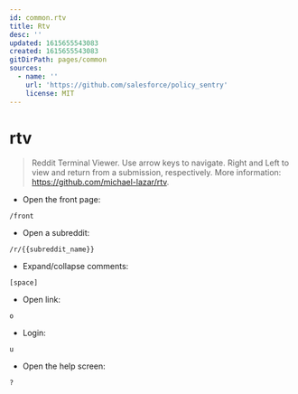 ```yaml
---
id: common.rtv
title: Rtv
desc: ''
updated: 1615655543083
created: 1615655543083
gitDirPath: pages/common
sources:
  - name: ''
    url: 'https://github.com/salesforce/policy_sentry'
    license: MIT
---
```

# rtv

> Reddit Terminal Viewer.
> Use arrow keys to navigate. Right and Left to view and return from a submission, respectively.
> More information: <https://github.com/michael-lazar/rtv>.

- Open the front page:

`/front`

- Open a subreddit:

`/r/{{subreddit_name}}`

- Expand/collapse comments:

`[space]`

- Open link:

`o`

- Login:

`u`

- Open the help screen:

`?`

